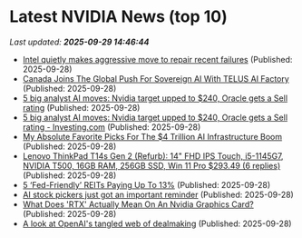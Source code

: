 # Latest NVIDIA News (top 10)
_Last updated: **2025-09-29 14:46:44**_

- [Intel quietly makes aggressive move to repair recent failures](https://biztoc.com/x/b3d3dcf2415bb2fd) (Published: 2025-09-28)
- [Canada Joins The Global Push For Sovereign AI With TELUS AI Factory](https://www.forbes.com/sites/ronschmelzer/2025/09/28/canada-joins-the-global-push-for-sovereign-ai-with-telus-ai-factory/) (Published: 2025-09-28)
- [5 big analyst AI moves: Nvidia target upped to $240, Oracle gets a Sell rating](https://biztoc.com/x/1d562e36ad9574a8) (Published: 2025-09-28)
- [5 big analyst AI moves: Nvidia target upped to $240, Oracle gets a Sell rating - Investing.com](https://slashdot.org/firehose.pl?op=view&amp;id=179569828) (Published: 2025-09-28)
- [My Absolute Favorite Picks For The $4 Trillion AI Infrastructure Boom](https://biztoc.com/x/abbaeaea98aa2278) (Published: 2025-09-28)
- [Lenovo ThinkPad T14s Gen 2 (Refurb): 14" FHD IPS Touch, i5-1145G7, NVIDIA T500, 16GB RAM, 256GB SSD, Win 11 Pro $293.49 (6 replies)](https://slickdeals.net/f/18641488-lenovo-thinkpad-t14s-gen-2-refurb-14-fhd-ips-touch-i5-1145g7-nvidia-t500-16gb-ram-256gb-ssd-win-11-pro-293-49) (Published: 2025-09-28)
- [5 ‘Fed-Friendly’ REITs Paying Up To 13%](https://www.forbes.com/sites/brettowens/2025/09/28/5-fed-friendly-reits-paying-up-to-13/) (Published: 2025-09-28)
- [AI stock pickers just got an important reminder](https://finance.yahoo.com/news/ai-stock-pickers-just-got-an-important-reminder-123045495.html) (Published: 2025-09-28)
- [What Does 'RTX' Actually Mean On An Nvidia Graphics Card?](https://www.bgr.com/1976331/what-nvidia-gpu-graphics-card-rtx-means/) (Published: 2025-09-28)
- [A look at OpenAI's tangled web of dealmaking](https://www.cnbc.com/2025/09/28/a-look-at-openais-tangled-web-of-dealmaking.html) (Published: 2025-09-28)
